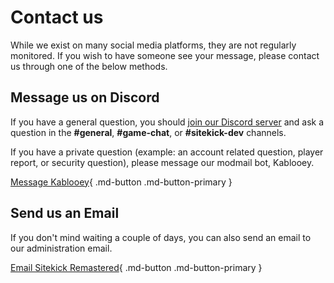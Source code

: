# Contact us
While we exist on many social media platforms, they are not regularly monitored.  If you wish to have someone see your message, please contact us through one of the below methods.

## Message us on Discord
If you have a general question, you should [join our Discord server](http://discord.sitekickremastered.com/) and ask a question in the **#general**, **#game-chat**, or **#sitekick-dev** channels.

If you have a private question (example: an account related question, player report, or security question), please message our modmail bot, Kablooey.

[Message Kablooey](https://discordapp.com/channels/@me/653394550580183050){ .md-button .md-button-primary }

## Send us an Email
If you don't mind waiting a couple of days, you can also send an email to our administration email.

[Email Sitekick Remastered](mailto:admin@sitekickremastered.com){ .md-button .md-button-primary }
